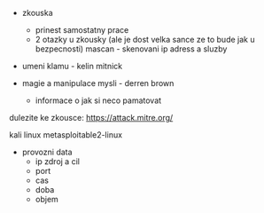 - zkouska
	- prinest samostatny prace
	- 2 otazky u zkousky (ale je dost velka sance ze to bude jak u bezpecnosti)
mascan - skenovani ip adress a sluzby

- umeni klamu - kelin mitnick

- magie a manipulace mysli - derren brown
	- informace o jak si neco pamatovat

dulezite ke zkousce:
https://attack.mitre.org/

kali linux
metasploitable2-linux

- provozni data
	- ip zdroj a cil
	- port
	- cas
	- doba
	- objem